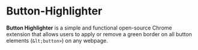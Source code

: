 # Button-Highlighter
**Button Highlighter** is a simple and functional open-source Chrome extension that allows users to apply or remove a green border on all button elements (`&lt;button>`) on any webpage.
